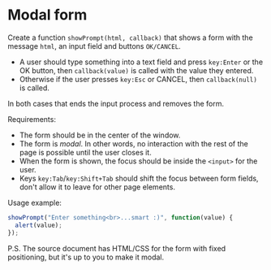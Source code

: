 # Modal form

Create a function `showPrompt(html, callback)` that shows a form with the message `html`, an input field and buttons `OK/CANCEL`.

- A user should type something into a text field and press `key:Enter` or the OK button, then `callback(value)` is called with the value they entered.
- Otherwise if the user presses `key:Esc` or CANCEL, then `callback(null)` is called.

In both cases that ends the input process and removes the form.

Requirements:

- The form should be in the center of the window.
- The form is *modal*. In other words, no interaction with the rest of the page is possible until the user closes it.
- When the form is shown, the focus should be inside the `<input>` for the user.
- Keys `key:Tab`/`key:Shift+Tab` should shift the focus between form fields, don't allow it to leave for other page elements.

Usage example:

```js
showPrompt("Enter something<br>...smart :)", function(value) {
  alert(value);
});
```

P.S. The source document has HTML/CSS for the form with fixed positioning, but it's up to you to make it modal.
